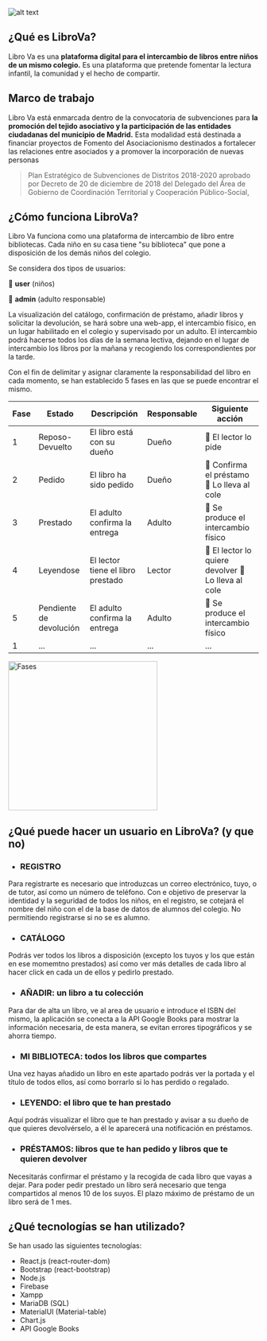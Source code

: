 ![alt text](https://github.com/martitasea/libro_va/blob/main/client/public/media/logo.svg?raw=true)

## ¿Qué es LibroVa?

Libro Va es una **plataforma digital para el intercambio de libros entre niños de un mismo colegio.** Es una plataforma que pretende fomentar la lectura infantil, la comunidad y el hecho de compartir.


## Marco de trabajo

Libro Va está enmarcada dentro de la convocatoria de subvenciones para **la promoción del tejido asociativo y la participación de las entidades ciudadanas del municipio de Madrid.**
Esta modalidad está destinada a financiar proyectos de Fomento del Asociacionismo destinados a fortalecer las relaciones entre asociados y a promover la incorporación de nuevas personas
>Plan Estratégico de Subvenciones de Distritos 2018-2020 aprobado por Decreto de 20 de diciembre de 2018 del Delegado del Área de Gobierno de Coordinación Territorial y Cooperación Público-Social,

## ¿Cómo funciona LibroVa?

Libro Va funciona como una plataforma de intercambio de libro entre bibliotecas. Cada niño en su casa tiene "su biblioteca" que pone a disposición de los demás niños del colegio.

Se considera dos tipos de usuarios:

👤 **user** (niños)

👴 **admin** (adulto responsable)

La visualización del catálogo, confirmación de préstamo, añadir libros y solicitar la devolución, se hará sobre una web-app, el intercambio físico, en un lugar habilitado en el colegio y supervisado por un adulto. El intercambio podrá hacerse todos los días de la semana lectiva, dejando en el lugar de intercambio los libros por la mañana y recogiendo los correspondientes por la tarde.

Con el fin de delimitar y asignar claramente la responsabilidad del libro en cada momento, se han establecido 5 fases en las que se puede encontrar el mismo.

| Fase | Estado | Descripción | Responsable | Siguiente acción |
| ------------- | ------------- | ------------- | ------------- |------------- |
| 1  | Reposo-Devuelto  | El libro está con su dueño  | Dueño |  📱 El lector lo pide  |
| 2  | Pedido  | El libro ha sido pedido  | Dueño | 📱 Confirma el préstamo  💼 Lo lleva al cole |
| 3  | Prestado  | El adulto confirma la entrega | Adulto | 🔄 Se produce el intercambio físico |
| 4  | Leyendose  | El lector tiene el libro prestado  | Lector |📱 El lector lo quiere devolver 💼 Lo lleva al cole |
| 5  | Pendiente de devolución  | El adulto confirma la entrega | Adulto | 🔄 Se produce el intercambio físico |
| 1  | ...  | ...  | ... |...|

<img src="https://github.com/martitasea/libro_va/blob/main/client/public/media/cicloFases.png" alt="Fases" width="300px">

## ¿Qué puede hacer un usuario en LibroVa? (y que no)

- ### REGISTRO
Para registrarte es necesario que introduzcas un correo electrónico, tuyo, o de tutor, así como un número de teléfono.
Con e objetivo de preservar la identidad y la seguridad de todos los niños, en el registro, se cotejará el nombre del niño con el de la base de datos de alumnos del colegio. No permitiendo registrarse si no se es alumno.

- ### CATÁLOGO
Podrás ver todos los libros a disposición (excepto los tuyos y los que están en ese momemtno prestados) así como ver más detalles de cada libro al hacer click en cada un de ellos y pedirlo prestado.

- ### AÑADIR: un libro a tu colección
Para dar de alta un libro, ve al area de usuario e introduce el ISBN del mismo, la aplicación se conecta a la API Google Books para mostrar la información necesaria, de esta manera, se evitan errores tipográficos y se ahorra tiempo. 

- ### MI BIBLIOTECA: todos los libros que compartes
Una vez hayas añadido un libro en este apartado podrás ver la portada y el título de todos ellos, así como borrarlo si lo has perdido o regalado.

- ### LEYENDO: el libro que te han prestado
Aquí podrás visualizar el libro que te han prestado y avisar a su dueño de que quieres devolvérselo, a él le aparecerá una notificación en préstamos.

- ### PRÉSTAMOS: libros que te han pedido y libros que te quieren devolver
Necesitarás confirmar el préstamo y la recogida de cada libro que vayas a dejar.
Para poder pedir prestado un libro será necesario que tenga compartidos al menos 10 de los suyos. El plazo máximo de préstamo de un libro será de 1 mes. 

## ¿Qué tecnologías se han utilizado?

Se han usado las siguientes tecnologías:
- React.js (react-router-dom)
- Bootstrap (react-bootstrap)
- Node.js
- Firebase
- Xampp
- MariaDB (SQL)
- MaterialUI (Material-table)
- Chart.js
- API Google Books

